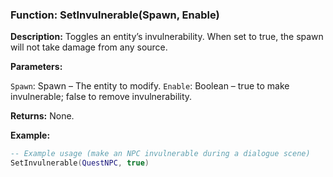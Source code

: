### Function: SetInvulnerable(Spawn, Enable)

**Description:** Toggles an entity’s invulnerability. When set to true, the spawn will not take damage from any source.

**Parameters:**

`Spawn`: Spawn – The entity to modify.
`Enable`: Boolean – true to make invulnerable; false to remove invulnerability.

**Returns:** None.

**Example:**

```lua
-- Example usage (make an NPC invulnerable during a dialogue scene)
SetInvulnerable(QuestNPC, true)
```